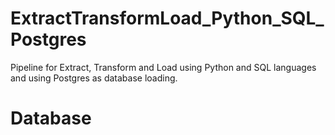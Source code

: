 # ExtractTransformLoad_Python_SQL_Postgres
Pipeline for Extract, Transform and Load using Python and SQL languages and using Postgres as database loading.

# Database






